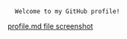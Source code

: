  ```
   Welcome to my GitHub profile!
 ```
[profile.md file screenshot](/images/my-profile-file.png)
